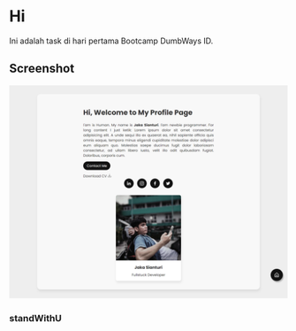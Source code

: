 # Hi

Ini adalah task di hari pertama Bootcamp DumbWays ID.

## Screenshot

![Screenshot tampilan project.](screenshot.png)

### standWithU
